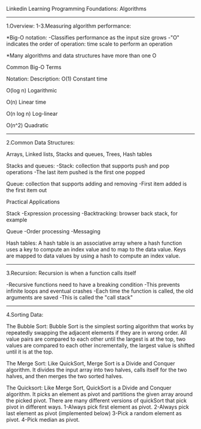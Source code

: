 Linkedin Learning
Programming Foundations: Algorithms
________________________________________

1.Overview:
1-3.Measuring algorithm performance:

*Big-O notation: -Classifies performance as the input size grows 
-"O" indicates the order of operation: time scale to perform an operation

*Many algorithms and data structures have more than one O

Common Big-O Terms

Notation:       Description:
O(1)	       Constant time	 

O(log n)          Logarithmic  

O(n)                 Linear time 

O(n log n)      Log-linear

O(n^2)            Quadratic 
____________________________

2.Common Data Structures:

Arrays, Linked lists, Stacks and queues, Trees, Hash tables

Stacks and queues: 
-Stack: collection that supports push and pop operations 
-The last item pushed is the first one popped

Queue: collection that supports adding and removing
-First item added is the first item out

Practical Applications

Stack -Expression processing -Backtracking: browser back stack, for example

Queue -Order processing -Messaging

Hash tables: A hash table is an associative array where a hash function uses a key to compute an index value and to map to the data value.
Keys are mapped to data values by using a hash to compute an index value.
___________________________________________________________________________

3.Recursion:
Recursion is when a function calls itself

-Recursive functions need to have a breaking condition
-This prevents infinite loops and eventual crashes
-Each time the function is called, the old arguments are saved 
-This is called the "call stack" 
____________________________

4.Sorting Data:

The Bubble Sort: 
Bubble Sort is the simplest sorting algorithm that works by repeatedly swapping the adjacent elements if they are in wrong order.
All value pairs are compared to each other until the largest is at the top, two values are compared to each other incrementally, the largest value is shifted until it is at the top.

The Merge Sort: 
Like QuickSort, Merge Sort is a Divide and Conquer algorithm. It divides the input array into two halves, calls itself for the two halves, and then merges the two sorted halves. 

The Quicksort:
Like Merge Sort, QuickSort is a Divide and Conquer algorithm. It picks an element as pivot and partitions the given array around the picked pivot. There are many different versions of quickSort that pick pivot in different ways. 
1-Always pick first element as pivot.
2-Always pick last element as pivot (implemented below)
3-Pick a random element as pivot.
4-Pick median as pivot.

